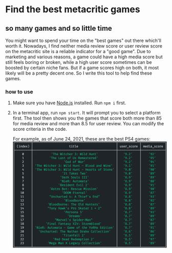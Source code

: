 # Find the best metacritic games

## so many games and so little time

You might want to spend your time on the "best games" out there which'll worth it. Nowadays, I find neither media review score or user review score on the metacritic site is a reliable indicator for a "good game". Due to marketing and various reasons, a game could have a high media score but still feels boring or broken, while a high user score sometimes can be boosted by certain niche fans. But if a game scores high on both, it most likely will be a pretty decent one. So I write this tool to help find these games.

### how to use

1. Make sure you have [Node.js](https://nodejs.org/) installed. Run `npm i` first.
2. In a terminal app, run `npm start`. It will prompt you to select a platform first. The tool then shows you the games that score both more than 85 for media review and more than 8.5 for user review. You can modify the score criteria in the code.

   For example, as of June 24, 2021, these are the best PS4 games:
   ![Screenshot of best PS4 games](./ps4-20210624.png)
